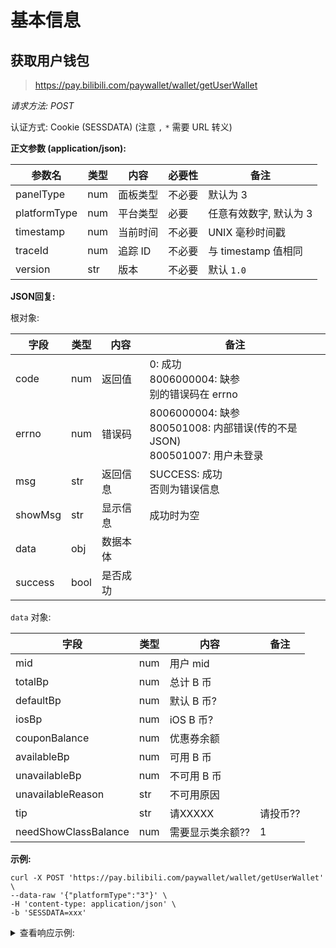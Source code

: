 # 基本信息

## 获取用户钱包

> https://pay.bilibili.com/paywallet/wallet/getUserWallet

*请求方法: POST*

认证方式: Cookie (SESSDATA) (注意 `,` `*` 需要 URL 转义)

**正文参数 (application/json):**

| 参数名       | 类型 | 内容     | 必要性 | 备注                   |
| ------------ | ---- | -------- | ------ | ---------------------- |
| panelType    | num  | 面板类型 | 不必要 | 默认为 3               |
| platformType | num  | 平台类型 | 必要   | 任意有效数字, 默认为 3 |
| timestamp    | num  | 当前时间 | 不必要 | UNIX 毫秒时间戳        |
| traceId      | num  | 追踪 ID  | 不必要 | 与 timestamp 值相同    |
| version      | str  | 版本     | 不必要 | 默认 `1.0`             |

**JSON回复:**

根对象:

| 字段    | 类型 | 内容     | 备注 |
| ------- | ---- | -------- | ---- |
| code    | num  | 返回值   | 0: 成功<br />8006000004: 缺参<br />别的错误码在 errno |
| errno   | num  | 错误码   | 8006000004: 缺参<br />800501008: 内部错误(传的不是JSON)<br />800501007: 用户未登录 |
| msg     | str  | 返回信息 | SUCCESS: 成功<br />否则为错误信息 |
| showMsg | str  | 显示信息 | 成功时为空 |
| data    | obj  | 数据本体 |      |
| success | bool | 是否成功 |      |

`data` 对象:

| 字段              | 类型 | 内容        | 备注 |
| ----------------- | ---- | ----------- | ---- |
| mid               | num  | 用户 mid    |      |
| totalBp           | num  | 总计 B 币   |      |
| defaultBp         | num  | 默认 B 币?  |      |
| iosBp             | num  | iOS B 币?   |      |
| couponBalance     | num  | 优惠券余额  |      |
| availableBp       | num  | 可用 B 币   |      |
| unavailableBp     | num  | 不可用 B 币 |      |
| unavailableReason | str  | 不可用原因  |      |
| tip               | str  | 请XXXXX     | 请投币?? |
| needShowClassBalance | num | 需要显示类余额?? | 1 |

**示例:**

```shell
curl -X POST 'https://pay.bilibili.com/paywallet/wallet/getUserWallet' \
--data-raw '{"platformType":"3"}' \
-H 'content-type: application/json' \
-b 'SESSDATA=xxx'
```

<details>
<summary>查看响应示例:</summary>

```json
{
  "code": 0,
  "errno": 0,
  "msg": "SUCCESS",
  "showMsg": "",
  "data": {
    "mid": 616368979,
    "totalBp": 0.00,
    "defaultBp": 0.00,
    "iosBp": 0.00,
    "couponBalance": 0,
    "availableBp": 0.00,
    "unavailableBp": 0,
    "unavailableReason": "",
    "tip": "请XXXXX",
    "needShowClassBalance": 1
  },
  "success": true
}
```

</details>
